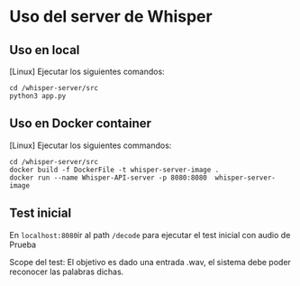 
# Uso del server de Whisper

## Uso en local

[Linux] Ejecutar los siguientes comandos:

```
cd /whisper-server/src
python3 app.py
```

## Uso en Docker container

[Linux] Ejecutar los siguientes commandos:

```
cd /whisper-server/src
docker build -f DockerFile -t whisper-server-image . 
docker run --name Whisper-API-server -p 8080:8080  whisper-server-image
```

## Test inicial

En `localhost:8080`ir al path `/decode` para ejecutar el test inicial con audio de Prueba

Scope del test: El objetivo es dado una entrada .wav, el sistema debe poder reconocer las palabras dichas.
